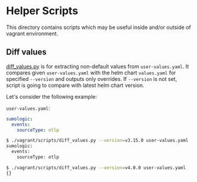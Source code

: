 # Helper Scripts

This directory contains scripts which may be useful inside and/or outside of vagrant environment.

## Diff values

[diff_values.py](./diff_values.py) is for extracting non-default values from `user-values.yaml`. It compares given `user-values.yaml` with
the helm chart `values.yaml` for specified `--version` and outputs only overrides. If `--version` is not set, script is going to compare
with latest helm chart version.

Let's consider the following example:

`user-values.yaml`:

```yaml
sumologic:
  events:
    sourceType: otlp
```

```bash
$ ./vagrant/scripts/diff_values.py --version=v3.15.0 user-values.yaml
sumologic:
  events:
    sourceType: otlp

$ ./vagrant/scripts/diff_values.py --version=v4.0.0 user-values.yaml
{}
```
